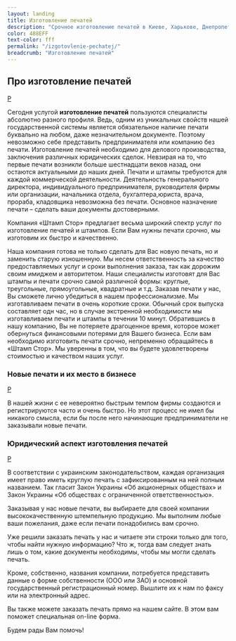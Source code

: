 ```yaml
---
layout: landing
title: Изготовление печатей
description: "Срочное изготовление печатей в Киеве, Харькове, Днепропетровске. За 10 мин! Доставка в любую точку Украины - 1 день. Печати ООО, ЧП, СПД, ЧАО. Печать & штамп"
color: 488EFF
text-color: fff
permalink: "/izgotovlenie-pechatej/"
breadcrumb: "Изготовление печатей"
---
```



## Про изготовление печатей ##

[P](#про-изготовление-печатей)

Сегодня услугой **изготовление печатей** пользуются специалисты абсолютно разного профиля.  Ведь, одним из уникальных свойств нашей государственной системы является обязательное наличие печати буквально на любом, даже незначительном документе. Поэтому невозможно себе представить предпринимателя или компанию без печати. Изготовление печатей необходимо для делового производства, заключения различных юридических сделок. Невзирая на то, что первые печати возникли больше шестнадцати веков назад, они остаются актуальными до наших дней. Печати и штампы требуются для каждой коммерческой деятельности. Деятельность генерального директора, индивидуального предпринимателя, руководителя фирмы или организации, начальника отдела, бухгалтера,юриста, врача, прораба, кладовщика невозможна без печати. Основное назначение печати – сделать ваши документы достоверными.

Компания «Штамп Стор» предлагает весьма широкий спектр услуг по изготовление печатей и штампов. Если Вам нужны печати срочно, мы изготовим их быстро и качественно.

Наша компания готова не только сделать для Вас новую печать, но и заменить старую изношенную. Мы несем ответственность за качество предоставляемых услуг и сроки выполнения заказа, так как дорожим своим имиджем и авторитетом. Наши специалисты изготовят для Вас штампы и печати срочно самой различной формы: круглые, треугольные, прямоугольные, квадратные и т.д. Заказав печати у нас, Вы сможете лично убедиться в нашем профессионализме. Мы изготавливаем печати в очень короткие сроки. Обычный срок выпуска составляет одн час, но в случае экстренной необходимости мы изготавливаем печати и штампы в течении 10 минут. Обратившись в нашу компанию, Вы не потеряете драгоценное время, которое может обернуться финансовыми потерями для Вашего бизнеса. Если вам необходимо изготовить печати срочно, непременно обращайтесь в «Штамп Стор». Мы уверенны в том, что вы будете удовлетворены стоимостью и качеством наших услуг.

### Новые печати и их место в бизнесе ###

[P](#новые-печати-и-их-место-в-бизнесе)

В нашей жизни с ее невероятно быстрым темпом фирмы создаются и регистрируются часто и очень быстро. Но этот процесс не имел бы никакого смысла, если бы после него начинающие предприниматели не заказывали новые печати.

### Юридический аспект изготовления печатей ###

[P](#юридический-аспект-изготовления-печатей)

В соответствии с украинским законодательством, каждая организация имеет право иметь круглую печать с зафиксированным на ней полным названием. Так гласит Закон Украины «Об акционерных обществах» и  Закон Украины «Об обществах с ограниченной ответственностью».

Заказывая у нас новые печати, вы выбираете для своей компании высококачественную штемпельную продукцию. Мы выполним любые ваши пожелания, даже если печати понадобились вам срочно.

Уже решили заказать печать у нас и читаете эти строки только для того, чтобы найти нужную информацию? Что ж, тогда вам следует знать лишь о том, какие документы необходимы, чтобы мы могли сделать печать.

Кроме, собственно, названия компании, потребуется представить данные о форме собственности (ООО или ЗАО) и основной государственный регистрационный номер. Вышлите их к нам по факсу или на электронный адрес.

Вы также можете заказать печать прямо на нашем сайте. В этом вам поможет специальная on-line форма.

Будем рады Вам помочь!

